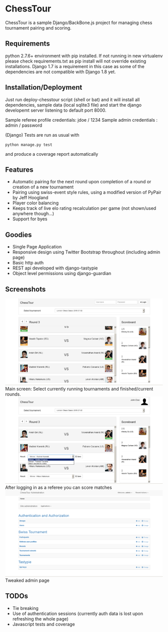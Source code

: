 ChessTour
=============

ChessTour is a sample Django/BackBone.js project for managing chess tournament pairing and scoring. 

Requirements
------------
python 2.7.6+ environment with pip installed.
If not running in new virtualenv please check requirements.txt as pip install will not override existing installations. Django 1.7 is a requirement in this case as some of the dependencies are not compatible with Django 1.8 yet.


Installation/Deployment
-----------------------
Just run deploy-chesstour script (shell or bat) and it will install all dependencies, sample data (local sqlite3 file) and start the django developemt server listening to default port 8000.

Sample referee profile credentials: jdoe / 1234
Sample admin credentials          : admin / password

(Django) Tests are run as usual with

```
python manage.py test
```

and produce a coverage report automatically

Features
--------
- Automatic pairing for the next round upon completion of a round or creation of a new tournament
- Pairing using swiss-event style rules, using a modified version of PyPair by Jeff Hoogland
- Player color balancing
- Keeps track of live elo rating recalculation per game (not shown/used anywhere though...)
- Support for byes

Goodies
-------
- Single Page Application
- Responsive design using Twitter Bootstrap throughout (including admin page)
- Basic http auth
- REST api developed with django-tastypie
- Object level permissions using django-guardian

Screenshots
-----------
![Main webapp screen](/docs/mainpage.png?raw=true "Main webapp screen")
Main screen: Select currently running tournaments and finished/current rounds.
![Logged in view](/docs/logged.png?raw=true "Logged in view")
After logging in as a referee you can score matches
![Admin main page](/docs/admin.png?raw=true "Admin main page")
Tweaked admin page 

TODOs
-----
- Tie breaking
- Use of authentication sessions (currently auth data is lost upon refreshing the whole page)
- Javascript tests and coverage
